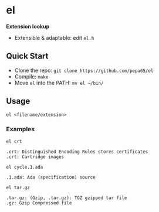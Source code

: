 # el
**Extension lookup**

* Extensible & adaptable: edit `el.h`

## Quick Start
* Clone the repo: `git clone https://github.com/pepa65/el`
* Compile: `make`
* Move `el` into the PATH: `mv el ~/bin/`

## Usage
`el <filename/extension>`

### Examples
`el crt`
```
.crt: Distinguished Encoding Rules stores certificates
.crt: Cartridge images
```

`el cycle.1.ada`
```
.1.ada: Ada (specification) source
```

`el tar.gz`
```
.tar.gz: (Gzip, .tar.gz): TGZ gzipped tar file
.gz: Gzip Compressed file
```
